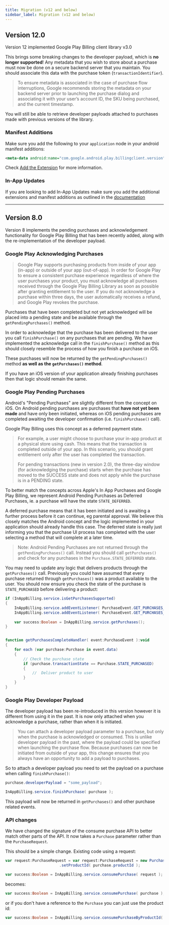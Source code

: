 ```yaml
---
title: Migration (v12 and below)
sidebar_label: Migration (v12 and below)
---
```


## Version 12.0

Version 12 implemented Google Play Billing client library v3.0

This brings some breaking changes to the developer payload, which is **no longer supported**! Any metadata that you wish to store about a purchase must now be done on a secure backend server that you maintain. You should associate this data with the purchase token (`transactionIdentifier`).

> 
> To ensure metadata is associated in the case of purchase flow interruptions, Google recommends storing the metadata on your backend server prior to launching the purchase dialog and associating it with your user’s account ID, the SKU being purchased, and the current timestamp.
>

You will still be able to retrieve developer payloads attached to purchases made with previous versions of the library.


### Manifest Additions

Make sure you add the following to your `application` node in your android manifest additions:


```xml
<meta-data android:name="com.google.android.play.billingclient.version" android:value="3.0.0" />
```

Check [Add the Extension](add-the-extension.mdx) for more information.





### In-App Updates
 
If you are looking to add In-App Updates make sure you add the additional extensions and manifest additions as outlined in the [documentation](in-app-updates.mdx#additional-requirements)








---

## Version 8.0

Version 8 implements the pending purchases and acknowledgement functionality for Google Play Billing that has been recently added, along with the re-implementation of the developer payload.


### Google Play Acknowledging Purchases

>
> Google Play supports purchasing products from inside of your app (in-app) or outside of your app (out-of-app). In order for Google Play to ensure a consistent purchase experience regardless of where the user purchases your product, you must acknowledge all purchases received through the Google Play Billing Library as soon as possible after granting entitlement to the user. If you do not acknowledge a purchase within three days, the user automatically receives a refund, and Google Play revokes the purchase. 
>


Purchases that have been completed but not yet acknowledged will be placed into a pending state and be available through the `getPendingPurchases()` method.

In order to acknowledge that the purchase has been delivered to the user you call `finishPurchase()` on any purchases that are pending. We have implemented the acknowledge call in the `finishPurchase()` method as this should closely resemble the process of how you finish a purchase on iOS. 

These purchases will now be returned by the `getPendingPurchases()` method **as well as the `getPurchases()` method**.

If you have an iOS version of your application already finishing purchases then that logic should remain the same.


### Google Play Pending Purchases

Android's "Pending Purchases" are slightly different from the concept on iOS. On Android pending purchases are purchases that **have not yet been made** and have only been initiated, whereas on iOS pending purchases are completed awaiting the developer confirmation (i.e. `finishPurchase()` call).

Google Play Billing uses this concept as a deferred payment state.

>
> For example, a user might choose to purchase your in-app product at a physical store using cash. This means that the transaction is completed outside of your app. In this scenario, you should grant entitlement only after the user has completed the transaction.
>
> For pending transactions (new in version 2.0), the three-day window (for acknowledging the purchase) starts when the purchase has moved to the SUCCESS state and does not apply while the purchase is in a PENDING state.
>

To better match the concepts across Apple's In App Purchases and Google Play Billing, we represent Android Pending Purchases as Deferred Purchases, ie. a purchase will have the state `STATE_DEFERRED`. 

A deferred purchase means that it has been initiated and is awaiting a further process before it can continue, eg parental approval. We believe this closely matches the Android concept and the logic implemented in your application should already handle this case. The deferred state is really just informing you that the purchase UI process has completed with the user selecting a method that will complete at a later time.

>
> Note: Android Pending Purchases are not returned through the `getPendingPurchases()` call. Instead you should call `getPurchases()` and check for any purchases in the `Purchase.STATE_DEFERRED` state.
>


You may need to update any logic that delivers products through the `getPurchases()` call. Previously you could have assumed that every purchase returned through `getPurchases()` was a product available to the user. You should now ensure you check the state of the purchase is `STATE_PURCHASED` before delivering a product:

```actionscript
if (InAppBilling.service.isGetPurchasesSupported)
{
    InAppBilling.service.addEventListener( PurchaseEvent.GET_PURCHASES_COMPLETE, getPurchasesCompleteHandler );
    InAppBilling.service.addEventListener( PurchaseEvent.GET_PURCHASES_FAILED, getPurchasesFailedHandler );
    
    var success:Boolean = InAppBilling.service.getPurchases();
}


function getPurchasesCompleteHandler( event:PurchaseEvent ):void 
{
    for each (var purchase:Purchase in event.data)
    {
        // Check the purchase state
        if (purchase.transactionState == Purchase.STATE_PURCHASED)
        {
            //  Deliver product to user
        }
    }
}
```



### Google Play Developer Payload

The developer payload has been re-introduced in this version however it is different from using it in the past. It is now only attached when you acknowledge a purchase, rather than when it is initiated. 

>
> You can attach a developer payload parameter to a purchase, but only when the purchase is acknowledged or consumed. This is unlike developer payload in the past, where the payload could be specified when launching the purchase flow. Because purchases can now be initiated from outside of your app, this change ensures that you always have an opportunity to add a payload to purchases.
>

So to attach a developer payload you need to set the payload on a purchase when calling `finishPurchase()`:


```actionscript
purchase.developerPayload = "some_payload";

InAppBilling.service.finishPurchase( purchase );
```

This payload will now be returned in `getPurchases()` and other purchase related events.







### API changes

We have changed the signature of the consume purchase API to better match other parts of the API. It now takes a `Purchase` parameter rather than the `PurchaseRequest`.

This should be a simple change. Existing code using a request:

```actionscript
var request:PurchaseRequest = var request:PurchaseRequest = new PurchaseRequest()
						.setProductId( purchase.productId );

var success:Boolean = InAppBilling.service.consumePurchase( request );
```

becomes:

```actionscript
var success:Boolean = InAppBilling.service.consumePurchase( purchase );
```

or if you don't have a reference to the `Purchase` you can just use the product id: 

```actionscript
var success:Boolean = InAppBilling.service.consumePurchaseByProductId( productId );
```




